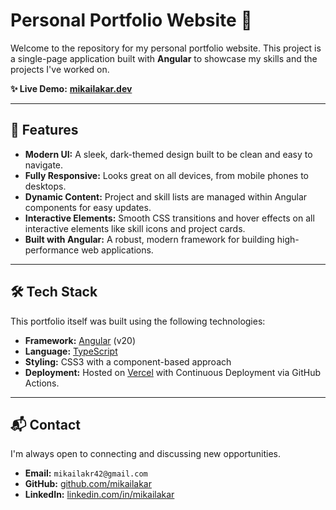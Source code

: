 # Personal Portfolio Website 🚀

Welcome to the repository for my personal portfolio website. This project is a single-page application built with **Angular** to showcase my skills and the projects I've worked on.

**✨ Live Demo:** **[mikailakar.dev](https://mikailakar.dev)**

---

## 🌟 Features

-   **Modern UI:** A sleek, dark-themed design built to be clean and easy to navigate.
-   **Fully Responsive:** Looks great on all devices, from mobile phones to desktops.
-   **Dynamic Content:** Project and skill lists are managed within Angular components for easy updates.
-   **Interactive Elements:** Smooth CSS transitions and hover effects on all interactive elements like skill icons and project cards.
-   **Built with Angular:** A robust, modern framework for building high-performance web applications.

---

## 🛠️ Tech Stack

This portfolio itself was built using the following technologies:

-   **Framework:** [Angular](https://angular.io/) (v20)
-   **Language:** [TypeScript](https://www.typescriptlang.org/)
-   **Styling:** CSS3 with a component-based approach
-   **Deployment:** Hosted on [Vercel](https://vercel.com/) with Continuous Deployment via GitHub Actions.

---

## 📬 Contact

I'm always open to connecting and discussing new opportunities.

-   **Email:** `mikailakr42@gmail.com`
-   **GitHub:** [github.com/mikailakar](https://github.com/mikailakar)
-   **LinkedIn:** [linkedin.com/in/mikailakar](https://www.linkedin.com/in/mikailakar/)

